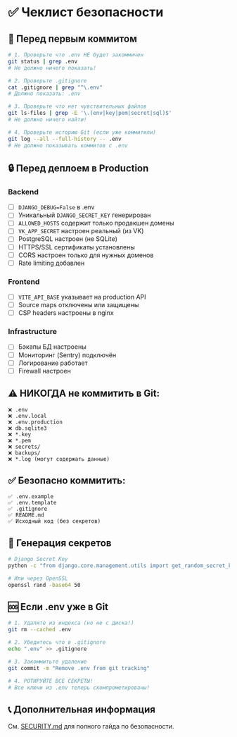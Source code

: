 # ✅ Чеклист безопасности

## 🚨 Перед первым коммитом

```bash
# 1. Проверьте что .env НЕ будет закоммичен
git status | grep .env
# Не должно ничего показать!

# 2. Проверьте .gitignore
cat .gitignore | grep "^\.env"
# Должно показать: .env

# 3. Проверьте что нет чувствительных файлов
git ls-files | grep -E '\.(env|key|pem|secret|sql)$'
# Не должно ничего найти!

# 4. Проверьте историю Git (если уже коммитили)
git log --all --full-history -- .env
# Не должно показывать коммитов с .env
```

## 🔒 Перед деплоем в Production

### Backend
- [ ] `DJANGO_DEBUG=False` в .env
- [ ] Уникальный `DJANGO_SECRET_KEY` генерирован
- [ ] `ALLOWED_HOSTS` содержит только продакшен домены
- [ ] `VK_APP_SECRET` настроен реальный (из VK)
- [ ] PostgreSQL настроен (не SQLite)
- [ ] HTTPS/SSL сертификаты установлены
- [ ] CORS настроен только для нужных доменов
- [ ] Rate limiting добавлен

### Frontend
- [ ] `VITE_API_BASE` указывает на production API
- [ ] Source maps отключены или защищены
- [ ] CSP headers настроены в nginx

### Infrastructure
- [ ] Бэкапы БД настроены
- [ ] Мониторинг (Sentry) подключён
- [ ] Логирование работает
- [ ] Firewall настроен

## ⚠️ НИКОГДА не коммитить в Git:

```
❌ .env
❌ .env.local
❌ .env.production
❌ db.sqlite3
❌ *.key
❌ *.pem
❌ secrets/
❌ backups/
❌ *.log (могут содержать данные)
```

## ✅ Безопасно коммитить:

```
✅ .env.example
✅ .env.template
✅ .gitignore
✅ README.md
✅ Исходный код (без секретов)
```

## 🔑 Генерация секретов

```bash
# Django Secret Key
python -c "from django.core.management.utils import get_random_secret_key; print(get_random_secret_key())"

# Или через OpenSSL
openssl rand -base64 50
```

## 🆘 Если .env уже в Git

```bash
# 1. Удалите из индекса (но не с диска!)
git rm --cached .env

# 2. Убедитесь что в .gitignore
echo ".env" >> .gitignore

# 3. Закоммитьте удаление
git commit -m "Remove .env from git tracking"

# 4. РОТИРУЙТЕ ВСЕ СЕКРЕТЫ!
# Все ключи из .env теперь скомпрометированы!
```

## 📞 Дополнительная информация

См. [SECURITY.md](SECURITY.md) для полного гайда по безопасности.

